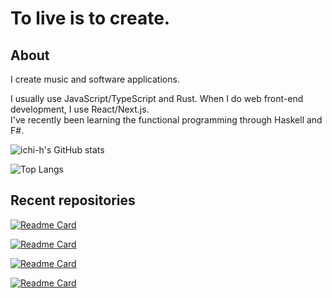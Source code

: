 # To live is to create.

## About

I create music and software applications.

I usually use JavaScript/TypeScript and Rust. When I do web front-end development, I use React/Next.js.  
I've recently been learning the functional programming through Haskell and F#.

![ichi-h's GitHub stats](https://github-readme-stats.vercel.app/api?username=ichi-h&show_icons=true&theme=gruvbox)

![Top Langs](https://github-readme-stats.vercel.app/api/top-langs/?username=ichi-h&hide=html&layout=compact&theme=gruvbox)

## Recent repositories

[![Readme Card](https://github-readme-stats.vercel.app/api/pin/?username=lyrian-app&repo=lyrian_web&theme=gruvbox)](https://github.com/lyrian-app/lyrian_web)

[![Readme Card](https://github-readme-stats.vercel.app/api/pin/?username=ichi-h&repo=markov_rs&theme=gruvbox)](https://github.com/ichi-h/markov_rs)

[![Readme Card](https://github-readme-stats.vercel.app/api/pin/?username=ichi-h&repo=weighted_rand&theme=gruvbox)](https://github.com/ichi-h/weighted_rand)

[![Readme Card](https://github-readme-stats.vercel.app/api/pin/?username=ichi-h&repo=cutup_jp&theme=gruvbox)](https://github.com/ichi-h/cutup_jp)
